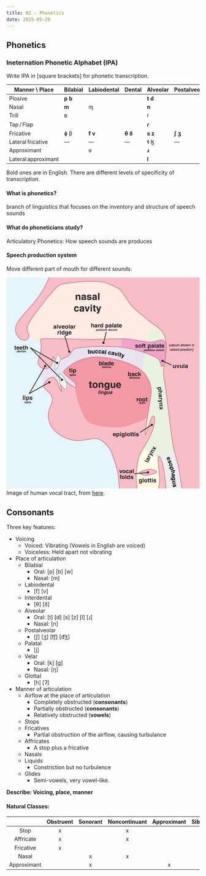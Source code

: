 ```yaml
---
title: 02 – Phonetics
date: 2025-05-20
---
```


## Phonetics

### Ineternation Phonetic Alphabet (IPA)
Write IPA in [square brackets] for phonetic transcription.

| Manner \ Place      | Bilabial    | Labiodental | Dental      | Alveolar     | Postalveolar | Retroflex | Palatal | Velar       | Uvular | Pharyngeal | Glottal |
| ------------------- | ----------- | ----------- | ----------- | ------------ | ------------ | --------- | ------- | ----------- | ------ | ---------- | ------- |
| Plosive             | **p** **b** |             |             | **t** **d**  |              | ʈ ɖ       | c ɟ     | **k** **g** | q ɢ    |            | **ʔ**   |
| Nasal               | **m**       | ɱ           |             | **n**        |              | ɳ         | ɲ       | **ŋ**       | ɴ      |            |         |
| Trill               | ʙ           |             |             | r            |              |           |         |             | ʀ      |            |         |
| Tap / Flap          |             |             |             | **ɾ**        |              | ɽ         |         |             |        |            |         |
| Fricative           | ɸ β         | **f** **v** | **θ** **ð** | **s** **z**  | **ʃ** **ʒ**  | ʂ ʐ       | ç ʝ     | x ɣ         | χ ʁ    | ħ ʕ        | **h** ɦ |
| Lateral fricative   | —           | —           | —           | ɬ ɮ          | —            | —         |         |             |        |            |         |
| Approximant         |             | ʋ           |             | **ɹ**        |              | ɻ         | **j**   | ɰ           |        |            |         |
| Lateral approximant |             |             |             | **l**        |              | ɭ         | ʎ       | ʟ           |        |            |         |

Bold ones are in English. There are different levels of specificity of transcription.

#### What is phonetics?
branch of linguistics that focuses on the inventory and structure of speech sounds

#### What do phoneticians study?
Articulatory Phonetics: How speech sounds are produces

#### Speech production system
Move different part of mouth for different sounds.

![](notes/courses/LING-UA-1/images/02-1.png) Image of human vocal tract, from [ here](https://www.researchgate.net/figure/PA-articulation-points-left-Human-vocal-tract-right-IPA-vowels-consonants_fig2_357296500).

## Consonants
Three key features:
- Voicing
  - Voiced: Vibrating (Vowels in English are voiced)
  - Voiceless: Held apart not vibrating
- Place of articulation
  - Bilabial
    - Oral: [p] [b] [w]
    - Nasal: [m]
  - Labiodental
    - [f] [v]
  - Interdental
    - [θ] [ð]
  - Alveolar
    - Oral: [t] [d] [s] [z] [l] [ɹ]
    - Nasal: [n]
  - Postalveolar
    - [ʃ] [ʒ] [t͡ʃ] [d͡ʒ]
  - Palatal
    - [j]
  - Velar
    - Oral: [k] [g]
    - Nasal: [ŋ]
  - Glottal
      - [h] [ʔ]
- Manner of articulation
  - Airflow at the place of articulation
    - Completely obstructed (**consonants**)
    - Partially obstructed (**consonants**)
    - Relatively obstructed (**vowels**)
  - Stops
  - Fricatives
    - Partial obstruction of the airflow, causing turbulance
  - Affricates
    - A stop plus a fricative
  - Nasals
  - Liquids
    - Constriction but no turbulence
  - Glides
    - Semi-vowels, very vowel-like.

**Describe: Voicing, place, manner**

#### Natural Classes:
|              | **Obstruent** | **Sonorant** | **Noncontinuant** | **Approximant** | **Sibilant** |
| :----------: | :-----------: | :----------: | :---------------: | :-------------: | :----------: |
|     Stop     |       x       |              |         x         |                 |              |
|   Affricate  |       x       |              |         x         |                 |       x      |
|   Fricative  |       x       |              |                   |                 |       x      |
|     Nasal    |               |       x      |         x         |                 |              |
|  Approximant |               |       x      |                   |        x        |              |
